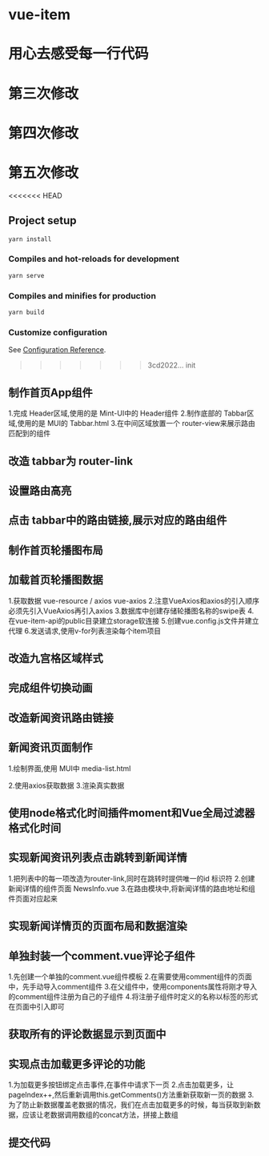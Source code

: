 # vue-item
# 用心去感受每一行代码
# 第三次修改
# 第四次修改
# 第五次修改
<<<<<<< HEAD

## Project setup
```
yarn install
```

### Compiles and hot-reloads for development
```
yarn serve
```

### Compiles and minifies for production
```
yarn build
```

### Customize configuration
See [Configuration Reference](https://cli.vuejs.org/config/).
>>>>>>> 3cd2022... init

## 制作首页App组件
1.完成 Header区域,使用的是 Mint-UI中的 Header组件
2.制作底部的 Tabbar区域,使用的是 MUI的 Tabbar.html
3.在中间区域放置一个 router-view来展示路由匹配到的组件

## 改造 tabbar为 router-link

## 设置路由高亮

## 点击 tabbar中的路由链接,展示对应的路由组件

## 制作首页轮播图布局

## 加载首页轮播图数据
1.获取数据 vue-resource / axios vue-axios
2.注意VueAxios和axios的引入顺序 必须先引入VueAxios再引入axios
3.数据库中创建存储轮播图名称的swipe表
4.在vue-item-api的public目录建立storage软连接
5.创建vue.config.js文件并建立代理
6.发送请求,使用v-for列表渲染每个item项目

## 改造九宫格区域样式

## 完成组件切换动画

## 改造新闻资讯路由链接

## 新闻资讯页面制作
1.绘制界面,使用 MUI中 media-list.html

2.使用axios获取数据
3.渲染真实数据
## 使用node格式化时间插件moment和Vue全局过滤器格式化时间

## 实现新闻资讯列表点击跳转到新闻详情
1.把列表中的每一项改造为router-link,同时在跳转时提供唯一的id 标识符
2.创建新闻详情的组件页面 NewsInfo.vue
3.在路由模块中,将新闻详情的路由地址和组件页面对应起来

## 实现新闻详情页的页面布局和数据渲染

## 单独封装一个comment.vue评论子组件
1.先创建一个单独的comment.vue组件模板
2.在需要使用comment组件的页面中，先手动导入comment组件
3.在父组件中，使用components属性将刚才导入的comment组件注册为自己的子组件
4.将注册子组件时定义的名称以标签的形式在页面中引入即可

## 获取所有的评论数据显示到页面中

## 实现点击加载更多评论的功能
1.为加载更多按钮绑定点击事件,在事件中请求下一页
2.点击加载更多，让pageIndex++,然后重新调用this.getComments()方法重新获取新一页的数据
3.为了防止新数据覆盖老数据的情况，我们在点击加载更多的时候，每当获取到新数据，应该让老数据调用数组的concat方法，拼接上数组

## 提交代码